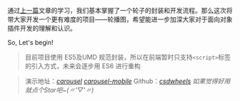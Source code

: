 通过[上一篇](https://rekodsc.com/detail/10)文章的学习，我们基本掌握了一个轮子的封装和开发流程。那么这次将带大家开发一个更有难度的项目——轮播图，希望能进一步加深大家对于面向对象插件开发的理解和认识。

So, Let's begin!

> 目前项目使用 ES5及UMD 规范封装，所以在前端暂时只支持`<script>`标签的引入方式，未来会逐步用 ES6 进行重构

> 演示地址：*[carousel](https://csdoker.github.io/csdemos/carousel/pc/)* *[carousel-mobile](https://csdoker.github.io/csdemos/carousel/mobile/)*
> Github：*[csdwheels](https://github.com/csdoker/csdwheels)*
> *如果觉得好用就点个Star吧~(〃'▽'〃)*
